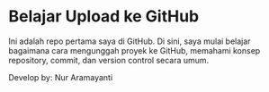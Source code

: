 # Belajar Upload ke GitHub

Ini adalah repo pertama saya di GitHub. Di sini, saya mulai belajar bagaimana cara mengunggah proyek ke GitHub, memahami konsep repository, commit, dan version control secara umum.

Develop by: Nur Aramayanti
